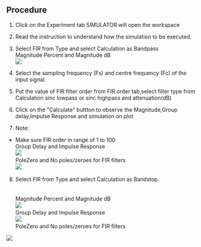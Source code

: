 ## Procedure


1. Click on the Experiment tab SIMULATOR will open the workspace
                              
2. Read the instruction to understand how the simulation to be executed.

3. Select FIR from Type and select Calculation as Bandpass </br>
Magnitude Percent and Magnitude dB </br>
<img src="images/exp9_1.png"  /> </br>


4. Select the sampling frequency (Fs) and centre frequency (Fc) of the input signal.
                            
5. Put the value of FIR filter order from FIR order tab,select filter type from Calculation sinc lowpass or sinc highpass and attenuation(dB)          
                            
6. Click on the "Calculate" buttton to observe the Magnitude,Group delay,Impulse Response and simulation on plot                  
                        
7. Note:                       
- Make sure FIR order in range of 1 to 100 </br>
Group Delay and Impulse Response </br>
<img src="images/exp9_2.png"  /> </br>
PoleZero and No poles/zeroes for FIR filters </br>
<img src="images/exp9_3.png"  /> </br>


8. Select FIR from Type and select Calculation as Bandstop </br> </br> </br>
Magnitude Percent and Magnitude dB </br>
<img src="images/exp9_4.png"  /> </br>
Group Delay and Impulse Response </br>
<img src="images/exp9_5.png"  /> </br>
PoleZero and No poles/zeroes for FIR filters </br>
<img src="images/exp9_6.png"  />
                            

